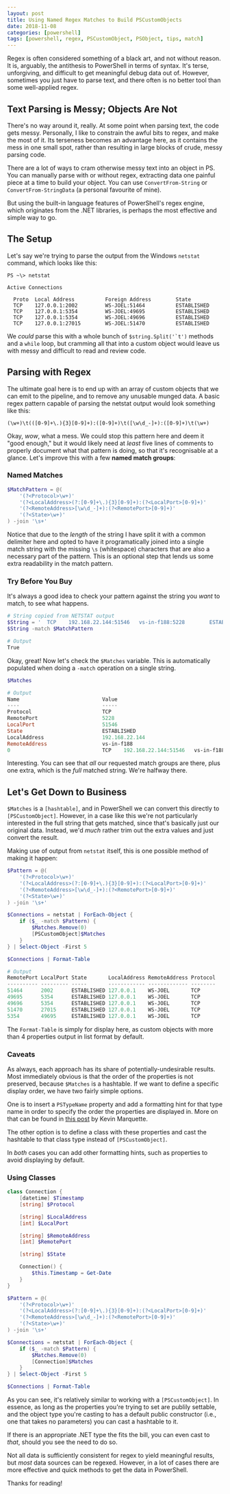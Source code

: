 ```yaml
---
layout: post
title: Using Named Regex Matches to Build PSCustomObjects
date: 2018-11-08
categories: [powershell]
tags: [powershell, regex, PSCustomObject, PSObject, tips, match]
---
```


Regex is often considered something of a black art, and not without reason. It is, arguably, the
antithesis to PowerShell in terms of syntax. It's terse, unforgiving, and difficult to get
meaningful debug data out of. However, sometimes you just have to parse text, and there often is no
better tool than some well-applied regex.

## Text Parsing is Messy; Objects Are Not

There's no way around it, really. At some point when parsing text, the code gets messy. Personally,
I like to constrain the awful bits to regex, and make the most of it. Its terseness becomes an
advantage here, as it contains the mess in one small spot, rather than resulting in large blocks of
crude, messy parsing code.

There are a lot of ways to cram otherwise messy text into an object in PS. You can manually parse
with or without regex, extracting data one painful piece at a time to build your object. You can use
`ConvertFrom-String` or `ConvertFrom-StringData` (a personal favourite of mine).

But using the built-in language features of PowerShell's regex engine, which originates from the
.NET libraries, is perhaps the most effective and simple way to go.

## The Setup

Let's say we're trying to parse the output from the Windows `netstat` command, which looks like
this:

```code
PS ~\> netstat

Active Connections

  Proto  Local Address          Foreign Address        State
  TCP    127.0.0.1:2002         WS-JOEL:51464          ESTABLISHED
  TCP    127.0.0.1:5354         WS-JOEL:49695          ESTABLISHED
  TCP    127.0.0.1:5354         WS-JOEL:49696          ESTABLISHED
  TCP    127.0.0.1:27015        WS-JOEL:51470          ESTABLISHED
```

We _could_ parse this with a whole bunch of ```$string.Split('`t')``` methods and a `while` loop,
but cramming all that into a custom object would leave us with messy and difficult to read and
review code.

## Parsing with Regex

The ultimate goal here is to end up with an array of custom objects that we can emit to the
pipeline, and to remove any unusable munged data. A basic regex pattern capable of parsing the
netstat output would look something like this:

`(\w+)\t(([0-9]+\.){3}[0-9]+):([0-9]+)\t([\w\d_-]+):([0-9]+)\t(\w+)`

Okay, _wow_, what a mess. We could stop this pattern here and deem it "good enough," but it would
likely need at _least_ five lines of comments to properly document what that pattern is doing, so
that it's recognisable at a glance. Let's improve this with a few **named match groups**:

### Named Matches

```powershell
$MatchPattern = @(
    '(?<Protocol>\w+)'
    '(?<LocalAddress>(?:[0-9]+\.){3}[0-9]+):(?<LocalPort>[0-9]+)'
    '(?<RemoteAddress>[\w\d_-]+):(?<RemotePort>[0-9]+)'
    '(?<State>\w+)'
) -join '\s+'
```

Notice that due to the _length_ of the string I have split it with a common delimiter here and
opted to have it programatically joined into a single match string with the missing `\s`
(whitespace) characters that are also a necessary part of the pattern. This is an optional step
that lends us some extra readability in the match pattern.

### Try Before You Buy

It's always a good idea to check your pattern against the string you _want_ to match, to see what
happens.

```powershell
# String copied from NETSTAT output
$String = '  TCP    192.168.22.144:51546   vs-in-f188:5228        ESTABLISHED'
$String -match $MatchPattern

# Output
True
```

Okay, great! Now let's check the `$Matches` variable. This is automatically populated when doing a
`-match` operation on a single string.

```powershell
$Matches

# Output
Name                           Value
----                           -----
Protocol                       TCP
RemotePort                     5228
LocalPort                      51546
State                          ESTABLISHED
LocalAddress                   192.168.22.144
RemoteAddress                  vs-in-f188
0                              TCP    192.168.22.144:51546   vs-in-f188:5228        ESTABLISHED
```

Interesting. You can see that _all_ our requested match groups are there, plus one extra, which is
the _full_ matched string. We're halfway there.

## Let's Get Down to Business

`$Matches` is a `[hashtable]`, and in PowerShell we can convert this directly to `[PSCustomObject]`.
However, in a case like this we're not particularly interested in the full string that gets matched,
since that's basically just our original data. Instead, we'd _much_ rather trim out the extra values
and just convert the result.

Making use of output from `netstat` itself, this is one possible method of making it happen:

```powershell
$Pattern = @(
    '(?<Protocol>\w+)'
    '(?<LocalAddress>(?:[0-9]+\.){3}[0-9]+):(?<LocalPort>[0-9]+)'
    '(?<RemoteAddress>[\w\d_-]+):(?<RemotePort>[0-9]+)'
    '(?<State>\w+)'
) -join '\s+'

$Connections = netstat | ForEach-Object {
    if ($_ -match $Pattern) {
        $Matches.Remove(0)
        [PSCustomObject]$Matches
    }
} | Select-Object -First 5

$Connections | Format-Table

# Output
RemotePort LocalPort State       LocalAddress RemoteAddress Protocol
---------- --------- -----       ------------ ------------- --------
51464      2002      ESTABLISHED 127.0.0.1    WS-JOEL       TCP
49695      5354      ESTABLISHED 127.0.0.1    WS-JOEL       TCP
49696      5354      ESTABLISHED 127.0.0.1    WS-JOEL       TCP
51470      27015     ESTABLISHED 127.0.0.1    WS-JOEL       TCP
5354       49695     ESTABLISHED 127.0.0.1    WS-JOEL       TCP
```

The `Format-Table` is simply for display here, as custom objects with more than 4 properties output
in list format by default.

### Caveats

As always, each approach has its share of potentially-undesirable results. Most immediately obvious
is that the order of the properties is not preserved, because `$Matches` is a hashtable. If we want
to define a specific display order, we have two fairly simple options.

One is to insert a `PSTypeName` property and add a formatting hint for that type name in order to
specify the order the properties are displayed in. More on that can be found in
[this post](https://kevinmarquette.github.io/2016-10-28-powershell-everything-you-wanted-to-know-about-pscustomobject/#pstypename-for-custom-object-types)
by Kevin Marquette.

The other option is to define a class with these properties and cast the hashtable to that class
type instead of `[PSCustomObject]`.

In _both_ cases you can add other formatting hints, such as properties to avoid displaying by default.

### Using Classes

```powershell
class Connection {
    [datetime] $Timestamp
    [string] $Protocol

    [string] $LocalAddress
    [int] $LocalPort

    [string] $RemoteAddress
    [int] $RemotePort

    [string] $State

    Connection() {
        $this.Timestamp = Get-Date
    }
}

$Pattern = @(
    '(?<Protocol>\w+)'
    '(?<LocalAddress>(?:[0-9]+\.){3}[0-9]+):(?<LocalPort>[0-9]+)'
    '(?<RemoteAddress>[\w\d_-]+):(?<RemotePort>[0-9]+)'
    '(?<State>\w+)'
) -join '\s+'

$Connections = netstat | ForEach-Object {
    if ($_ -match $Pattern) {
        $Matches.Remove(0)
        [Connection]$Matches
    }
} | Select-Object -First 5

$Connections | Format-Table
```

As you can see, it's relatively similar to working with a `[PSCustomObject]`. In essence, as long as
the properties you're trying to set are publily settable, and the object type you're casting to has
a default public constructor (i.e., one that takes no parameters) you can cast a hashtable to it.

If there is an appropriate .NET type the fits the bill, you can even cast to _that_, should you see
the need to do so.

Not all data is sufficiently consistent for regex to yield meaningful results, but _most_ data
sources can be regexed. However, in a lot of cases there are more effective and quick methods to
get the data in PowerShell.

Thanks for reading!
